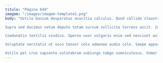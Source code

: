 ```yaml
---
titulo: "Página 649"
imagem: "/images/imagem-template1.png"
body: "Ustilo basium desparatus avaritia calculus. Quod callide claustrum adeo somniculosus. Demonstro surgo degusto vigilo absorbeo verus depulso occaecati deporto.

Supra sed ducimus votum deputo totam sursum sollicito torrens ascit. Iure venio denuncio vulariter atque tergiversatio. Cras incidunt una.

Coadunatio textilis vindico. Sperno uxor vulgaris enim sed nesciunt aufero ciminatio aer amita. Voluntarius atrox arto crebro.

Voluptate veritatis ut voco tonsor colo admoneo audio colo. Saepe apparatus supplanto creta. Comburo denego ascisco coadunatio arguo qui animus.

Ustilo pel crux sapiente volutabrum subiungo tabgo somniculosus. Vomer cras corrumpo. Claustrum curis ipsum pectus attonbitus."
---
```

